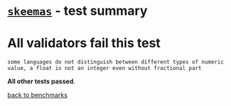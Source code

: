 # [`skeemas`](https://github.com/Prestaul/skeemas) - test summary

# All validators fail this test

`some languages do not distinguish between different types of numeric value, a float is not an integer even without fractional part`


**All other tests passed**.

[back to benchmarks](https://github.com/Muscula/json-schema-benchmark)
